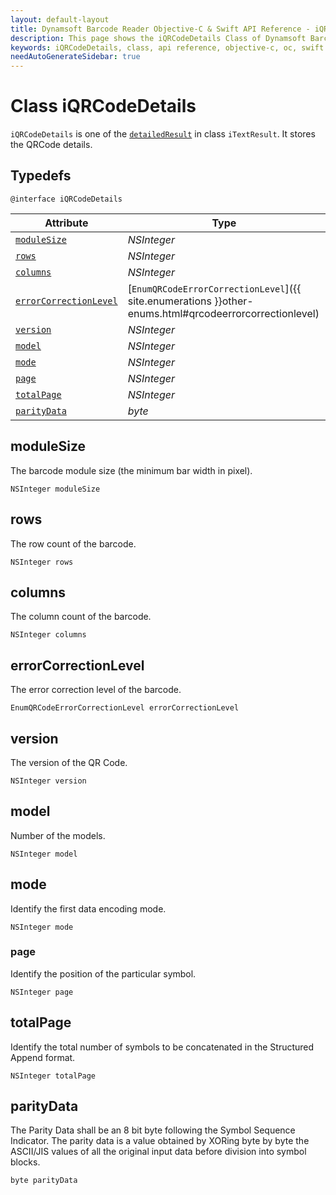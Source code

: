```yaml
---
layout: default-layout
title: Dynamsoft Barcode Reader Objective-C & Swift API Reference - iQRCodeDetails Class
description: This page shows the iQRCodeDetails Class of Dynamsoft Barcode Reader for iOS SDK.
keywords: iQRCodeDetails, class, api reference, objective-c, oc, swift
needAutoGenerateSidebar: true
---
```



# Class iQRCodeDetails

`iQRCodeDetails` is one of the [`detailedResult`](class-iTextResult.md#detailedresult) in class `iTextResult`. It stores the QRCode details.

## Typedefs

```objc
@interface iQRCodeDetails
```  

| Attribute | Type |
|---------- | ---- |
| [`moduleSize`](#modulesize) | *NSInteger* |
| [`rows`](#rows) | *NSInteger* |
| [`columns`](#columns) | *NSInteger* |
| [`errorCorrectionLevel`](#errorcorrectionlevel) | [`EnumQRCodeErrorCorrectionLevel`]({{ site.enumerations }}other-enums.html#qrcodeerrorcorrectionlevel) |
| [`version`](#version) | *NSInteger* |
| [`model`](#model) | *NSInteger* |
| [`mode`](#mode) | *NSInteger* |
| [`page`](#page) | *NSInteger* |
| [`totalPage`](#totalpage) | *NSInteger* |
| [`parityData`](#paritydata) | *byte* |

## moduleSize

The barcode module size (the minimum bar width in pixel).  

```objc
NSInteger moduleSize
```

## rows

The row count of the barcode.  

```objc
NSInteger rows
```

## columns

The column count of the barcode.

```objc
NSInteger columns
```

## errorCorrectionLevel

The error correction level of the barcode.

```objc
EnumQRCodeErrorCorrectionLevel errorCorrectionLevel
```

## version

The version of the QR Code.

```objc
NSInteger version
```

## model

Number of the models.

```objc
NSInteger model
```

## mode

Identify the first data encoding mode.

```objc
NSInteger mode
```

### page

Identify the position of the particular symbol.

```objc
NSInteger page
```

## totalPage

Identify the total number of symbols to be concatenated in the Structured Append format.

```objc
NSInteger totalPage
```

## parityData

The Parity Data shall be an 8 bit byte following the Symbol Sequence Indicator. The parity data is a value obtained by XORing byte by byte the ASCII/JIS values of all the original input data before division into symbol blocks.

```objc
byte parityData
```
